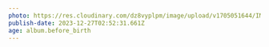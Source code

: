 ```yaml
---
photo: https://res.cloudinary.com/dz8vyplpm/image/upload/v1705051644/IMG_8153_xob3gk.jpg
publish-date: 2023-12-27T02:52:31.661Z
age: album.before_birth
---
```

